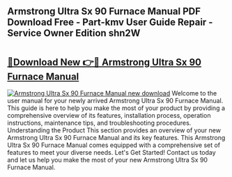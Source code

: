 ## Armstrong Ultra Sx 90 Furnace Manual PDF Download Free - Part-kmv User Guide Repair - Service Owner Edition shn2W

# <h2><a href="http://bc26527.oget.top/?id=Armstrong+Ultra+Sx+90+Furnace+Manual">🔗Download New 👉🔴 Armstrong Ultra Sx 90 Furnace Manual</a></h2>

[![Armstrong Ultra Sx 90 Furnace Manual new download](https://i.imgur.com/5g1atiW.png)](http://bc26527.oget.top/?id=Armstrong+Ultra+Sx+90+Furnace+Manual)
Welcome to the user manual for your newly arrived Armstrong Ultra Sx 90 Furnace Manual. This guide is here to help you make the most of your product by providing a comprehensive overview of its features, installation process, operation instructions, maintenance tips, and troubleshooting procedures. Understanding the Product This section provides an overview of your new Armstrong Ultra Sx 90 Furnace Manual and its key features. This Armstrong Ultra Sx 90 Furnace Manual comes equipped with a comprehensive set of features to meet your diverse needs. Let's Get Started! Contact us today and let us help you make the most of your new Armstrong Ultra Sx 90 Furnace Manual.
